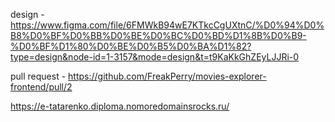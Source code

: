 design - https://www.figma.com/file/6FMWkB94wE7KTkcCgUXtnC/%D0%94%D0%B8%D0%BF%D0%BB%D0%BE%D0%BC%D0%BD%D1%8B%D0%B9-%D0%BF%D1%80%D0%BE%D0%B5%D0%BA%D1%82?type=design&node-id=1-3157&mode=design&t=t9KaKkGhZEyLJJRi-0

pull request - https://github.com/FreakPerry/movies-explorer-frontend/pull/2

https://e-tatarenko.diploma.nomoredomainsrocks.ru/
